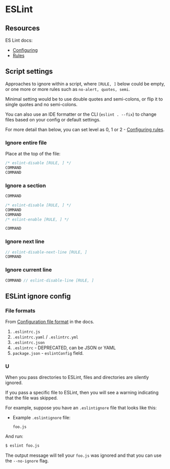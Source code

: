 # ESLint

## Resources

ES Lint docs:

- [Configuring](https://eslint.org/docs/user-guide/configuring)
- [Rules](https://eslint.org/docs/rules/)


## Script settings

Approaches to ignore within a script, where `[RULE, ]` below could be empty, or one more or more rules such as `no-alert, quotes, semi`.

Minimal setting would be to use double quotes and semi-colons, or flip it to single quotes and no semi-colons.

You can also use an IDE formatter or the CLI (`eslint . --fix`) to change files based on your config or default settings.

For more detail than below, you can set level as 0, 1 or 2 - [Configuring rules](https://eslint.org/docs/user-guide/configuring.html#configuring-rules).

### Ignore entire file

Place at the top of the file:

```javascript
/* eslint-disable [RULE, ] */
COMMAND
COMMAND
```

### Ignore a section

```javascript
COMMAND

/* eslint-disable [RULE, ] */
COMMAND
COMMAND
/* eslint-enable [RULE, ] */

COMMAND
```

### Ignore next line

```javascript
// eslint-disable-next-line [RULE, ]
COMMAND
```

### Ignore current line

```javascript
COMMAND // eslint-disable-line [RULE, ]
```

## ESLint ignore config

### File formats

From [Configuration file format](https://eslint.org/docs/2.0.0/user-guide/configuring#configuration-file-formats) in the docs.

1. `.eslintrc.js`
2. `.eslintrc.yaml` / `.eslintrc.yml`
3. `.eslintrc.json`
4. `.eslintrc` - DEPRECATED, can be JSON or YAML
5. `package.json` - `eslintConfig` field.


### U

When you pass directories to ESLint, files and directories are silently ignored. 

If you pass a specific file to ESLint, then you will see a warning indicating that the file was skipped. 

For example, suppose you have an `.eslintignore` file that looks like this:

- Example `.eslintignore` file:
    ```
    foo.js
    ```

And run:

```sh
$ eslint foo.js
```

The output message will tell your `foo.js` was ignored and that you can use the `--no-ignore` flag.
